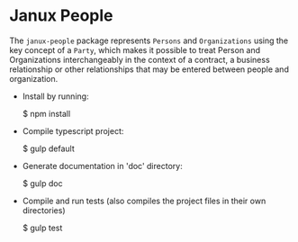 # Janux People

The `janux-people` package represents `Persons` and `Organizations` using the key concept of a `Party`, which makes it possible to treat Person and Organizations interchangeably in the context of a contract, a business relationship or other relationships that may be entered between people and organization.

* Install by running:

	$ npm install


* Compile typescript project:


	$ gulp default


* Generate documentation in 'doc' directory:

	$ gulp doc

* Compile and run tests (also compiles the project files in their own directories)

    $ gulp test
    
    
    